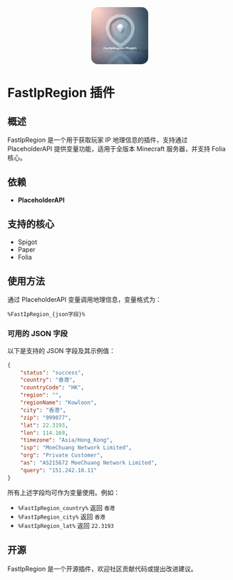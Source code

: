 <p align="center">
  <img src="logo.png" alt="FastIpRegion Logo" width="128" style="border-radius: 15px;">
</p>

# FastIpRegion 插件

## 概述
FastIpRegion 是一个用于获取玩家 IP 地理信息的插件，支持通过 PlaceholderAPI 提供变量功能，适用于全版本 Minecraft 服务器，并支持 Folia 核心。

## 依赖
- **PlaceholderAPI**

## 支持的核心
- Spigot
- Paper
- Folia

## 使用方法
通过 PlaceholderAPI 变量调用地理信息，变量格式为：
```
%FastIpRegion_{json字段}%
```

### 可用的 JSON 字段
以下是支持的 JSON 字段及其示例值：
```json
{
    "status": "success",
    "country": "香港",
    "countryCode": "HK",
    "region": "",
    "regionName": "Kowloon",
    "city": "香港",
    "zip": "999077",
    "lat": 22.3193,
    "lon": 114.169,
    "timezone": "Asia/Hong_Kong",
    "isp": "MoeChuang Network Limited",
    "org": "Private Customer",
    "as": "AS215672 MoeChuang Network Limited",
    "query": "151.242.10.11"
}
```
所有上述字段均可作为变量使用。例如：
- `%FastIpRegion_country%` 返回 `香港`
- `%FastIpRegion_city%` 返回 `香港`
- `%FastIpRegion_lat%` 返回 `22.3193`

## 开源
FastIpRegion 是一个开源插件，欢迎社区贡献代码或提出改进建议。